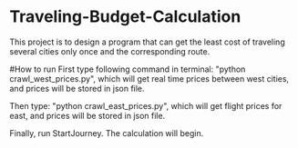 # Traveling-Budget-Calculation
This project is to design a program that can get the least cost of traveling several cities only once and the corresponding route. 

#How to run
First type following command in terminal:
"python crawl_west_prices.py",
which will get real time prices between west cities, and prices will be stored in json file.

Then type:
"python crawl_east_prices.py",
which will get flight prices for east, and prices will be stored in json file.

Finally, run StartJourney. The calculation will begin.
